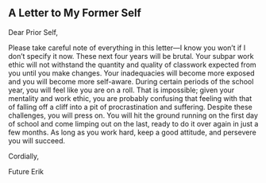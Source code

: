 ## A Letter to My Former Self

Dear Prior Self,

Please take careful note of everything in this letter—I know you won’t if I don’t specify it now. These next four years will be brutal. Your subpar work ethic will not withstand the quantity and quality of classwork expected from you until you make changes. Your inadequacies will become more exposed and you will become more self-aware. During certain periods of the school year, you will feel like you are on a roll. That is impossible; given your mentality and work ethic, you are probably confusing that feeling with that of falling off a cliff into a pit of procrastination and suffering. Despite these challenges, you will press on. You will hit the ground running on the first day of school and come limping out on the last, ready to do it over again in just a few months. As long as you work hard, keep a good attitude, and persevere you will succeed.

Cordially,

Future Erik
